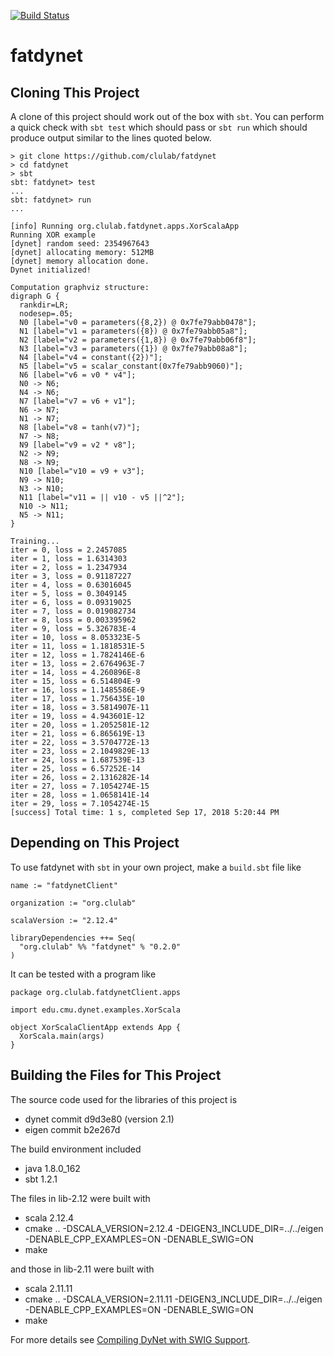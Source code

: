 [![Build Status](https://travis-ci.org/clulab/fatdynet.svg?branch=master)](https://travis-ci.org/clulab/fatdynet)

# fatdynet


## Cloning This Project

A clone of this project should work out of the box with `sbt`.  You can perform a quick check with `sbt test`
which should pass or `sbt run` which should produce output similar to the lines quoted below.

```
> git clone https://github.com/clulab/fatdynet
> cd fatdynet
> sbt
sbt: fatdynet> test
...
sbt: fatdynet> run
...
```

```
[info] Running org.clulab.fatdynet.apps.XorScalaApp
Running XOR example
[dynet] random seed: 2354967643
[dynet] allocating memory: 512MB
[dynet] memory allocation done.
Dynet initialized!

Computation graphviz structure:
digraph G {
  rankdir=LR;
  nodesep=.05;
  N0 [label="v0 = parameters({8,2}) @ 0x7fe79abb0478"];
  N1 [label="v1 = parameters({8}) @ 0x7fe79abb05a8"];
  N2 [label="v2 = parameters({1,8}) @ 0x7fe79abb06f8"];
  N3 [label="v3 = parameters({1}) @ 0x7fe79abb08a8"];
  N4 [label="v4 = constant({2})"];
  N5 [label="v5 = scalar_constant(0x7fe79abb9060)"];
  N6 [label="v6 = v0 * v4"];
  N0 -> N6;
  N4 -> N6;
  N7 [label="v7 = v6 + v1"];
  N6 -> N7;
  N1 -> N7;
  N8 [label="v8 = tanh(v7)"];
  N7 -> N8;
  N9 [label="v9 = v2 * v8"];
  N2 -> N9;
  N8 -> N9;
  N10 [label="v10 = v9 + v3"];
  N9 -> N10;
  N3 -> N10;
  N11 [label="v11 = || v10 - v5 ||^2"];
  N10 -> N11;
  N5 -> N11;
}

Training...
iter = 0, loss = 2.2457085
iter = 1, loss = 1.6314303
iter = 2, loss = 1.2347934
iter = 3, loss = 0.91187227
iter = 4, loss = 0.63016045
iter = 5, loss = 0.3049145
iter = 6, loss = 0.09319025
iter = 7, loss = 0.019082734
iter = 8, loss = 0.003395962
iter = 9, loss = 5.326783E-4
iter = 10, loss = 8.053323E-5
iter = 11, loss = 1.1818531E-5
iter = 12, loss = 1.7824146E-6
iter = 13, loss = 2.6764963E-7
iter = 14, loss = 4.260896E-8
iter = 15, loss = 6.514804E-9
iter = 16, loss = 1.1485586E-9
iter = 17, loss = 1.756435E-10
iter = 18, loss = 3.5814907E-11
iter = 19, loss = 4.943601E-12
iter = 20, loss = 1.2052581E-12
iter = 21, loss = 6.865619E-13
iter = 22, loss = 3.5704772E-13
iter = 23, loss = 2.1049829E-13
iter = 24, loss = 1.687539E-13
iter = 25, loss = 6.57252E-14
iter = 26, loss = 2.1316282E-14
iter = 27, loss = 7.1054274E-15
iter = 28, loss = 1.0658141E-14
iter = 29, loss = 7.1054274E-15
[success] Total time: 1 s, completed Sep 17, 2018 5:20:44 PM
```


## Depending on This Project

To use fatdynet with `sbt` in your own project, make a `build.sbt` file like

```
name := "fatdynetClient"

organization := "org.clulab"

scalaVersion := "2.12.4"

libraryDependencies ++= Seq(
  "org.clulab" %% "fatdynet" % "0.2.0"
)
```

It can be tested with a program like
```
package org.clulab.fatdynetClient.apps

import edu.cmu.dynet.examples.XorScala

object XorScalaClientApp extends App {
  XorScala.main(args)
}
```

## Building the Files for This Project

The source code used for the libraries of this project is
- dynet commit d9d3e80 (version 2.1)
- eigen commit b2e267d

The build environment included
- java 1.8.0_162
- sbt 1.2.1

The files in lib-2.12 were built with
- scala 2.12.4
- cmake .. -DSCALA_VERSION=2.12.4 -DEIGEN3_INCLUDE_DIR=../../eigen -DENABLE_CPP_EXAMPLES=ON -DENABLE_SWIG=ON
- make

and those in lib-2.11 were built with
- scala 2.11.11
- cmake .. -DSCALA_VERSION=2.11.11 -DEIGEN3_INCLUDE_DIR=../../eigen -DENABLE_CPP_EXAMPLES=ON -DENABLE_SWIG=ON
- make

For more details see [Compiling DyNet with SWIG Support](https://github.com/clulab/fatdynet/wiki/Compiling-DyNet-with-SWIG-Support).
